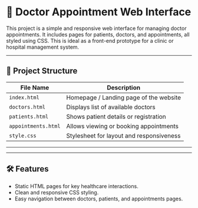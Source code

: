 # 🏥 Doctor Appointment Web Interface

This project is a simple and responsive web interface for managing doctor appointments. It includes pages for patients, doctors, and appointments, all styled using CSS. This is ideal as a front-end prototype for a clinic or hospital management system.

---

## 📁 Project Structure

| File Name         | Description                              |
|-------------------|------------------------------------------|
| `index.html`      | Homepage / Landing page of the website   |
| `doctors.html`    | Displays list of available doctors       |
| `patients.html`   | Shows patient details or registration    |
| `appointments.html` | Allows viewing or booking appointments |
| `style.css`       | Stylesheet for layout and responsiveness |

---



---

## 🛠️ Features

- Static HTML pages for key healthcare interactions.
- Clean and responsive CSS styling.
- Easy navigation between doctors, patients, and appointments pages.


